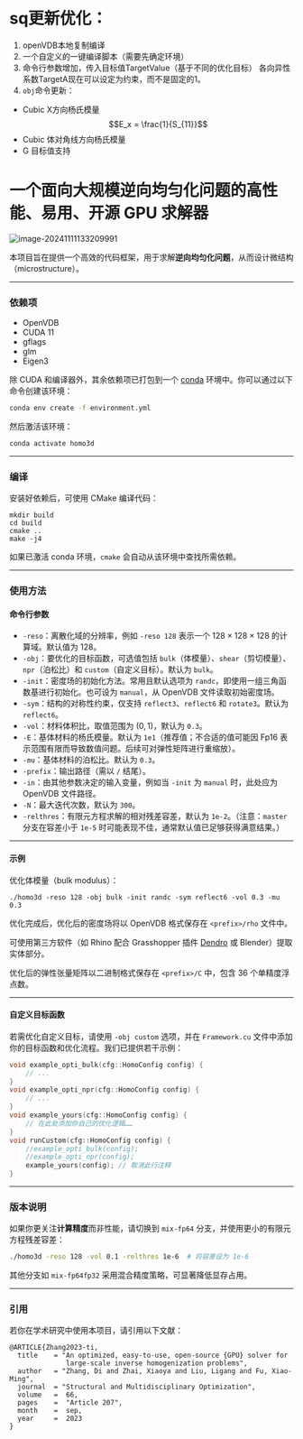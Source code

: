 # sq更新优化：
1. openVDB本地复制编译
2. 一个自定义的一键编译脚本（需要先确定环境）
3. 命令行参数增加，传入目标值TargetValue（基于不同的优化目标）
   各向异性系数TargetA现在可以设定为约束，而不是固定的1。
5. `obj`命令更新：
 - Cubic X方向杨氏模量 $$E_x = \frac{1}{S_{11}}$$
 - Cubic 体对角线方向杨氏模量
 - G 目标值支持
# 一个面向大规模逆向均匀化问题的高性能、易用、开源 GPU 求解器

![image-20241111133209991](https://s2.loli.net/2024/11/11/jpC3TzYMWXArNIB.png)

本项目旨在提供一个高效的代码框架，用于求解**逆向均匀化问题**，从而设计微结构（microstructure）。

---

### 依赖项

* OpenVDB  
* CUDA 11  
* gflags  
* glm  
* Eigen3  

除 CUDA 和编译器外，其余依赖项已打包到一个 [conda](https://docs.conda.io/en/latest/miniconda.html) 环境中。你可以通过以下命令创建该环境：

```bash
conda env create -f environment.yml
```

然后激活该环境：

```bash
conda activate homo3d
```

---

### 编译

安装好依赖后，可使用 CMake 编译代码：

```shell
mkdir build
cd build
cmake ..
make -j4
```

如果已激活 conda 环境，`cmake` 会自动从该环境中查找所需依赖。

---

### 使用方法

#### 命令行参数

* `-reso`：离散化域的分辨率，例如 `-reso 128` 表示一个 $128 \times 128 \times 128$ 的计算域。默认值为 128。  
* `-obj`：要优化的目标函数，可选值包括 `bulk`（体模量）、`shear`（剪切模量）、`npr`（泊松比）和 `custom`（自定义目标）。默认为 `bulk`。  
* `-init`：密度场的初始化方法。常用且默认选项为 `randc`，即使用一组三角函数基进行初始化。也可设为 `manual`，从 OpenVDB 文件读取初始密度场。  
* `-sym`：结构的对称性约束，仅支持 `reflect3`、`reflect6` 和 `rotate3`。默认为 `reflect6`。  
* `-vol`：材料体积比，取值范围为 $(0,1)$，默认为 `0.3`。  
* `-E`：基体材料的杨氏模量。默认为 `1e1`（推荐值；不合适的值可能因 Fp16 表示范围有限而导致数值问题。后续可对弹性矩阵进行重缩放）。  
* `-mu`：基体材料的泊松比。默认为 `0.3`。  
* `-prefix`：输出路径（需以 `/` 结尾）。  
* `-in`：由其他参数决定的输入变量，例如当 `-init` 为 `manual` 时，此处应为 OpenVDB 文件路径。  
* `-N`：最大迭代次数，默认为 `300`。  
* `-relthres`：有限元方程求解的相对残差容差，默认为 `1e-2`。（注意：`master` 分支在容差小于 `1e-5` 时可能表现不佳，通常默认值已足够获得满意结果。）

---

#### 示例

优化体模量（bulk modulus）：

```shell
./homo3d -reso 128 -obj bulk -init randc -sym reflect6 -vol 0.3 -mu 0.3
```

优化完成后，优化后的密度场将以 OpenVDB 格式保存在 `<prefix>/rho` 文件中。

可使用第三方软件（如 Rhino 配合 Grasshopper 插件 [Dendro](https://www.food4rhino.com/en/app/dendro) 或 Blender）提取实体部分。

优化后的弹性张量矩阵以二进制格式保存在 `<prefix>/C` 中，包含 36 个单精度浮点数。

---

#### 自定义目标函数

若需优化自定义目标，请使用 `-obj custom` 选项，并在 `Framework.cu` 文件中添加你的目标函数和优化流程。我们已提供若干示例：

```cpp
void example_opti_bulk(cfg::HomoConfig config) {
    // ...
}
void example_opti_npr(cfg::HomoConfig config) {
    // ...
}
void example_yours(cfg::HomoConfig config) {
	// 在此处添加你自己的优化逻辑……
}
void runCustom(cfg::HomoConfig config) {
	//example_opti_bulk(config);
	//example_opti_npr(config);
	example_yours(config); // 取消此行注释
}
```

---

### 版本说明

如果你更关注**计算精度**而非性能，请切换到 `mix-fp64` 分支，并使用更小的有限元方程残差容差：

```bash
./homo3d -reso 128 -vol 0.1 -relthres 1e-6  # 将容差设为 1e-6
```

其他分支如 `mix-fp64fp32` 采用混合精度策略，可显著降低显存占用。

---

### 引用

若你在学术研究中使用本项目，请引用以下文献：

```
@ARTICLE{Zhang2023-ti,
  title    = "An optimized, easy-to-use, open-source {GPU} solver for
              large-scale inverse homogenization problems",
  author   = "Zhang, Di and Zhai, Xiaoya and Liu, Ligang and Fu, Xiao-Ming",
  journal  = "Structural and Multidisciplinary Optimization",
  volume   =  66,
  pages    =  "Article 207",
  month    =  sep,
  year     =  2023
}
```
